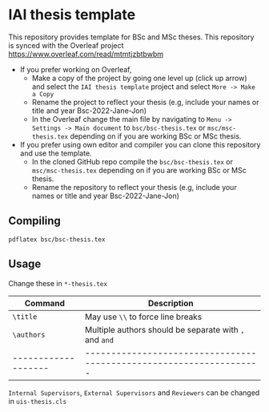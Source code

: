# IAI thesis template
This repository provides template for BSc and MSc theses. This repository is synced with the Overleaf project https://www.overleaf.com/read/mtmtjzbtbwbm

* If you prefer working on Overleaf, 
  - Make a copy of the project by going one level up (click up arrow) and select the `IAI thesis template` project and select `More -> Make a Copy`
  - Rename the project to reflect your thesis (e.g, include your names or title and year Bsc-2022-Jane-Jon)
  - In the Overleaf change the main file by navigating to `Menu -> Settings -> Main document` to `bsc/bsc-thesis.tex` or `msc/msc-thesis.tex` depending on if you are working BSc or MSc thesis.
* If you prefer using own editor and compiler you can clone this repository and use the template.
  - In the cloned GitHub repo compile the `bsc/bsc-thesis.tex` or `msc/msc-thesis.tex` depending on if you are working BSc or MSc thesis.
  - Rename the repository to reflect your thesis (e.g, include your names or title and year Bsc-2022-Jane-Jon)

## Compiling


```shell
pdflatex bsc/bsc-thesis.tex
```

## Usage


Change these in `*-thesis.tex`

| Command           | Description                                                       |
|-------------------|-------------------------------------------------------------------|
| `\title`          | May use `\\` to force line breaks                                 |
| `\authors`        | Multiple authors should be separate with `,` and `and`            |
|-------------------|-------------------------------------------------------------------|

`Internal Supervisors`, `External Supervisors` and `Reviewers` can be changed in `uis-thesis.cls`
